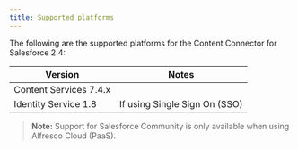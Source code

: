 ```yaml
---
title: Supported platforms
---
```


The following are the supported platforms for the Content Connector for Salesforce 2.4:

| Version | Notes |
| ------- | ----- |
| Content Services 7.4.x | |
| Identity Service 1.8 | If using Single Sign On (SSO) |

> **Note:** Support for Salesforce Community is only available when using Alfresco Cloud (PaaS).
